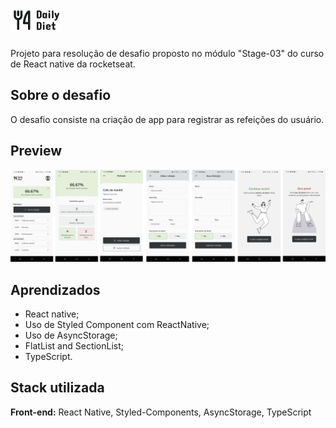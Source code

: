 #  ![logo](./src/assets/logo.png)

Projeto para resolução de desafio proposto no módulo "Stage-03" do curso de React native da rocketseat.

## Sobre o desafio

O desafio consiste na criação de app para registrar as refeições do usuário.


## Preview 

![Preview](./src/assets/preview.png)





## Aprendizados

- React native;
- Uso de Styled Component com ReactNative;
- Uso de AsyncStorage;
- FlatList and SectionList;
- TypeScript.


## Stack utilizada

**Front-end:** React Native, Styled-Components, AsyncStorage, TypeScript


